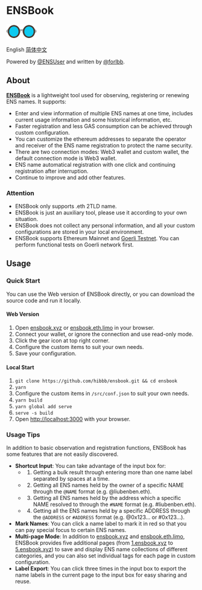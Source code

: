 # ENSBook

<img src="public/img/logo-glasses-600x300.png" alt="ENSBook Logo" width="80px" height="40px" />

English [简体中文](./README_CN.md)

Powered by [@ENSUser](https://twitter.com/ensuser) and written by [@forlbb](https://twitter.com/forlbb).

## About

**[ENSBook](https://ensbook.xyz/)** is a lightweight tool used for observing, registering or renewing ENS names. It supports:

- Enter and view information of multiple ENS names at one time, includes current usage information and some historical information, etc.
- Faster registration and less GAS consumption can be achieved through custom configuration.
- You can customize the ethereum addresses to separate the operator and receiver of the ENS name registration to protect the name security.
- There are two connection modes: Web3 wallet and custom wallet, the default connection mode is Web3 wallet.
- ENS name automatical registration with one click and continuing registration after interruption.
- Continue to improve and add other features.

### Attention

- ENSBook only supports .eth 2TLD name.
- ENSBook is just an auxiliary tool, please use it according to your own situation.
- ENSBook does not collect any personal information, and all your custom configurations are stored in your local environment.
- ENSBook supports Ethereum Mainnet and [Goerli Testnet](https://goerli.net/). You can perform functional tests on Goerli network first.

## Usage

### Quick Start

You can use the Web version of ENSBook directly, or you can download the source code and run it locally.

#### Web Version

1. Open [ensbook.xyz](https://ensbook.xyz/) or [ensbook.eth.limo](https://ensbook.eth.limo/) in your browser.
2. Connect your wallet, or ignore the connection and use read-only mode.
3. Click the gear icon at top right corner.
4. Configure the custom items to suit your own needs.
5. Save your configuration.

#### Local Start

1. `git clone https://github.com/hibbb/ensbook.git && cd ensbook`
2. `yarn`
3. Configure the custom items in `/src/conf.json` to suit your own needs.
4. `yarn build`
5. `yarn global add serve`
6. `serve -s build`
7. Open [http://localhost:3000](http://localhost:3000) with your browser.

### Usage Tips

In addition to basic observation and registration functions, ENSBook has some features that are not easily discovered.

- **Shortcut Input**: You can take advantage of the input box for:
  - 1. Getting a bulk result through entering more than one name label separated by spaces at a time.
  - 2. Getting all ENS names held by the owner of a specific NAME through the `@NAME` format (e.g. @liubenben.eth).
  - 3. Getting all ENS names held by the address which a specific NAME resolved to through the `#NAME` format (e.g. #liubenben.eth).
  - 4. Getting all the ENS names held by a specific ADDRESS through the `@ADDRESS` or `#ADDRESS` format (e.g. @0x123... or #0x123...).
- **Mark Names**: You can click a name label to mark it in red so that you can pay special focus to certain ENS names.
- **Multi-page Mode**: In addition to [ensbook.xyz](https://ensbook.xyz/) and [ensbook.eth.limo](https://ensbook.eth.limo/), ENSBook provides five additional pages (from [1.ensbook.xyz](https://1.ensbook.xyz/) to [5.ensbook.xyz](https://5.ensbook.xyz/)) to save and display ENS name collections of different categories, and you can also set individual tags for each page in custom configuration.
- **Label Export**: You can click three times in the input box to export the name labels in the current page to the input box for easy sharing and reuse.